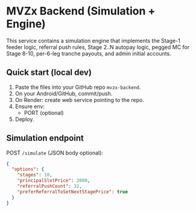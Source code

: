 # MVZx Backend (Simulation + Engine)

This service contains a simulation engine that implements the Stage-1 feeder logic, referral push rules,
Stage 2..N autopay logic, pegged MC for Stage 8-10, per-6-leg tranche payouts, and admin initial accounts.

## Quick start (local dev)

1. Paste the files into your GitHub repo `mvzx-backend`.
2. On your Android/GitHub, commit/push.
3. On Render: create web service pointing to the repo.
4. Ensure env:
   - PORT (optional)
5. Deploy.

## Simulation endpoint

POST `/simulate` (JSON body optional):
```json
{
  "options": {
    "stages": 10,
    "principalSlotPrice": 2000,
    "referralPushCount": 32,
    "preferReferralToSetNextStagePrice": true
  }
}
